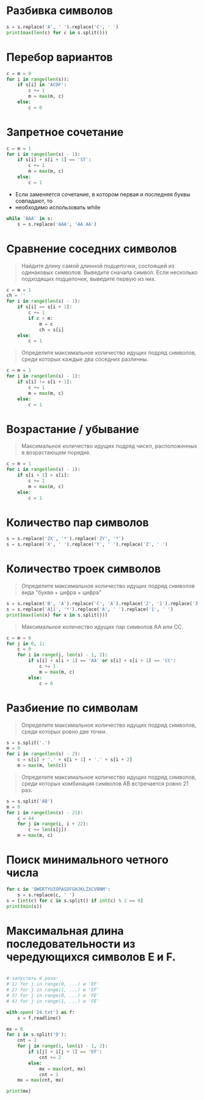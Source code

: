 # Разбивка символов

```python
s = s.replace('A', ' ').replace('C', ' ')
print(max(len(c) for c in s.split()))
```

# Перебор вариантов

```python
c = m = 0
for i in range(len(s)):
    if s[i] in 'ACDF':
        c += 1
        m = max(m, c)
    else:
        c = 0
```

# Запретное сочетание

```python
c = m = 1
for i in range(len(s) - 1):
    if s[i] + s[i + 1] == 'ST':
        c += 1
        m = max(m, c)
    else:
        c = 1
```

- Если заменяется сочетание, в котором первая и последняя буквы совпадают, то
- необходимо использовать while

```python
while 'AAA' in s:
    s = s.replace('AAA', 'AA AA')
```

# Сравнение соседних символов

> Найдите длину самой длинной подцепочки, состоящей из одинаковых символов.
> Выведите сначала символ. Если несколько подходящих подцепочек, выведите первую из них.

```python
c = m = 1
ch = ''
for i in range(len(s) - 1):
    if s[i] == s[i + 1]:
        c += 1
        if c > m:
            m = c
            ch = s[i]
    else:
        c = 1
```

> Определите максимальное количество идущих подряд символов, среди которых каждые два соседних различны.

```python
c = m = 1
for i in range(len(s) - 1):
    if s[i] != s[i + 1]:
        c += 1
        m = max(m, c)
    else:
        c = 1
```

# Возрастание / убывание

> Максимальное количество идущих подряд чисел, расположенных в возрастающем порядке.

```python
c = m = 1
for i in range(len(s) - 1):
    if s[i + 1] > s[i]:
        c += 1
        m = max(m, c)
    else:
        c = 1
```

# Количество пар символов

```python
s = s.replace('ZX', '*').replace('ZY', '*')
s = s.replace('X', ' ').replace('Y', ' ').replace('Z', ' ')
```

# Количество троек символов

> Определите максимальное количество идущих подряд символов вида "буква + цифра + цифра"

```python
s = s.replace('B', 'A').replace('C', 'A').replace('2', '1').replace('3', '1')
s = s.replace('A11', '*').replace('A', ' ').replace('1', ' ')
print(max(len(x) for x in s.split()))
```

> Максимальное количество идущих пар символов AA или CC.

```python
c = m = 0
for j in 0, 1:
    c = 0
    for i in range(j, len(s) - 1, 2):
        if s[i] + s[i + 1] == 'AA' or s[i] + s[i + 1] == 'CC':
            c += 1
            m = max(m, c)
        else:
            c = 0
```

# Разбиение по символам

> Определите максимальное количество идущих подряд символов, среди которых ровно две точки.

```python
s = s.split('.')
m = 0
for i in range(len(s) - 2):
    c = s[i] + '.' + s[i + 1] + '.' + s[i + 2]
    m = max(m, len(c))
```

> Определите максимальное количество идущих подряд символов, среди которых
> комбинация символов AB встречается ровно 21 раз.

```python
s = s.split('AB')
m = 0
for i in range(len(s) - 21):
    c = 44
    for j in range(i, i + 22):
        c += len(s[j])
    m = max(m, c)
```

# Поиск минимального четного числа

```python
for c in 'QWERTYUIOPASDFGHJKLZXCVBNM':
    s = s.replace(c, ' ')
s = [int(c) for c in s.split() if int(c) % 2 == 0]
print(min(s))
```


# Максимальная длина последовательности из чередующихся символов E и F.

```python

# запустить 4 раза: 
# 1) for j in range(0, ...) и 'EF' 
# 2) for j in range(1, ...) и 'EF'
# 3) for j in range(0, ...) и 'FE'
# 4) for j in range(1, ...) и 'FE'

with open('24.txt') as f:
    s = f.readline()

mx = 0
for i in s.split('D'):
    cnt = 1
    for j in range(1, len(i) - 1, 2):
        if i[j] + i[j + 1] == 'EF':
            cnt += 2
        else:
            mx = max(cnt, mx)
            cnt = 1
    mx = max(cnt, mx)

print(mx)
```





